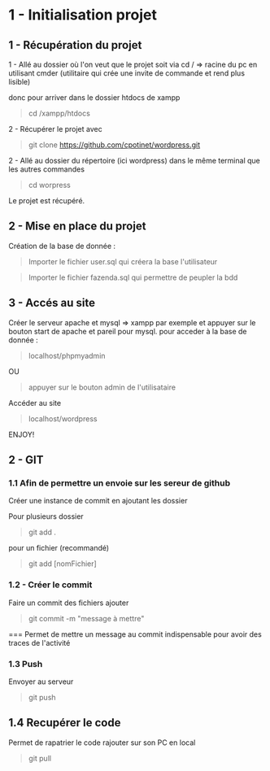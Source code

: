 # 1 - Initialisation projet

## 1 - Récupération du projet

1 - Allé au dossier où l'on veut que le projet soit via
cd / => racine du pc en utilisant cmder (utilitaire qui crée une invite de commande et rend plus lisible)

donc pour arriver dans le dossier htdocs de xampp
>cd /xampp/htdocs

2 - Récupérer le projet avec

> git clone https://github.com/cpotinet/wordpress.git

2 - Allé au dossier du répertoire (ici wordpress) dans le même terminal que les autres commandes

> cd worpress

Le projet est récupéré.

## 2 - Mise en place du projet

Création de la base de donnée :

>Importer le fichier user.sql qui créera la base l'utilisateur

>Importer le fichier fazenda.sql qui permettre de peupler la bdd

## 3 - Accés au site

Créer le serveur apache et mysql => xampp par exemple et appuyer sur le bouton start de apache et pareil pour mysql.
pour acceder à la base de donnée :

>localhost/phpmyadmin

OU

>appuyer sur le bouton admin de l'utilisataire

Accéder au site

>localhost/wordpress

ENJOY!

## 2 - GIT

### 1.1 Afin de permettre un envoie sur les sereur de github

Créer une instance de commit en ajoutant les dossier 

Pour plusieurs dossier
>git add . 

pour un fichier (recommandé)
>git add [nomFichier]

### 1.2 - Créer le commit 

Faire un commit des fichiers ajouter
>git commit -m "message à mettre"

=== Permet de mettre un message au commit indispensable pour avoir des traces de l'activité

### 1.3 Push

Envoyer au serveur
>git push

## 1.4 Recupérer le code 

Permet de rapatrier le code rajouter sur son PC en local
>git pull


